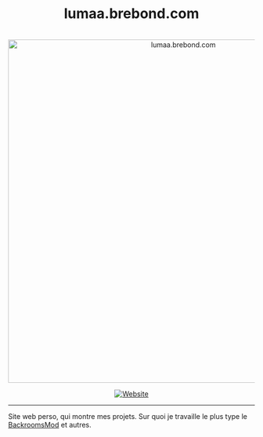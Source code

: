 <center><div align="center">

  # lumaa.brebond.com
  
  <br>
  <a href="https://lumaa.brebond.com"><img src="https://user-images.githubusercontent.com/93350976/196553142-5baefff8-eda3-4a5e-b500-e4c11cf687b1.png" alt="lumaa.brebond.com" width="700"></a>
  
  [![Website](https://img.shields.io/website?down_color=lightgrey&down_message=indisponible&label=lumaa.brebond.com&style=for-the-badge&up_message=en%20ligne&url=https%3A%2F%2Flumaa.brebond.com)](https://lumaa.brebond.com)
</div></center>

* * *

Site web perso, qui montre mes projets. Sur quoi je travaille le plus type le [BackroomsMod](https://modrinth.com/mod/backrooms) et autres.

